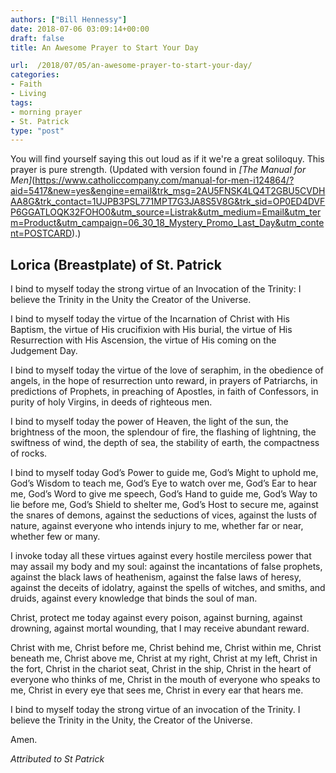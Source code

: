 ```yaml
---
authors: ["Bill Hennessy"]
date: 2018-07-06 03:09:14+00:00
draft: false
title: An Awesome Prayer to Start Your Day

url:  /2018/07/05/an-awesome-prayer-to-start-your-day/
categories:
- Faith
- Living
tags:
- morning prayer
- St. Patrick
type: "post"
---
```





You will find yourself saying this out loud as if it we're a great soliloquy. This prayer is pure strength. (Updated with version found in _[The Manual for Men]_(https://www.catholiccompany.com/manual-for-men-i124864/?aid=5417&new=yes&engine=email&trk_msg=2AU5FNSK4LQ4T2GBU5CVDHAA8G&trk_contact=1UJPB3PSL771MPT7G3JA8S5V8G&trk_sid=OP0ED4DVFP6GGATLOQK32FOHO0&utm_source=Listrak&utm_medium=Email&utm_term=Product&utm_campaign=06_30_18_Mystery_Promo_Last_Day&utm_content=POSTCARD).)

## Lorica (Breastplate) of St. Patrick

I bind to myself today 
the strong virtue of an Invocation
 of the Trinity: 
I believe the Trinity in the Unity 
the Creator of the Universe. 

I bind to myself today 
the virtue of the Incarnation of
 Christ with His Baptism, 
the virtue of His crucifixion 
with His burial, 
the virtue of His Resurrection 
with His Ascension, 
the virtue of His coming on
the Judgement Day. 

I bind to myself today 
the virtue of the love of seraphim, 
in the obedience of angels, 
in the hope of resurrection unto reward, 
in prayers of Patriarchs, 
in predictions of Prophets, 
in preaching of Apostles, 
in faith of Confessors, 
in purity of holy Virgins, 
in deeds of righteous men. 

I bind to myself today 
the power of Heaven, 
the light of the sun, 
the brightness of the moon, 
the splendour of fire, 
the flashing of lightning, 
the swiftness of wind, 
the depth of sea, 
the stability of earth, 
the compactness of rocks. 

I bind to myself today 
God’s Power to guide me, 
God’s Might to uphold me, 
God’s Wisdom to teach me, 
God’s Eye to watch over me, 
God’s Ear to hear me, 
God’s Word to give me speech, 
God’s Hand to guide me, 
God’s Way to lie before me, 
God’s Shield to shelter me, 
God’s Host to secure me, 
against the snares of demons, 
against the seductions of vices, 
against the lusts of nature, 
against everyone who intends
 injury to me,
 whether far or near,
 whether few or many. 

I invoke today all these virtues 
against every hostile merciless power
that may assail my body and my soul: 
against the incantations of false prophets, 
against the black laws of heathenism, 
against the false laws of heresy, 
against the deceits of idolatry, 
against the spells of witches, and smiths, and druids, 
against every knowledge that binds the soul of man. 

Christ, protect me today
 against every poison,
 against burning,
 against drowning,
 against mortal wounding, 
that I may receive abundant reward. 

Christ with me, Christ before me, 
Christ behind me, Christ within me, 
Christ beneath me, Christ above me, 
Christ at my right, Christ at my left, 
Christ in the fort, 
Christ in the chariot seat, 
Christ in the ship, 
Christ in the heart of everyone who thinks of me, 
Christ in the mouth of everyone who speaks to me, 
Christ in every eye that sees me, 
Christ in every ear that hears me. 

I bind to myself today the strong virtue of an invocation of the Trinity. I believe the Trinity in the Unity, the Creator of the Universe. 

Amen.

_Attributed to St Patrick_



